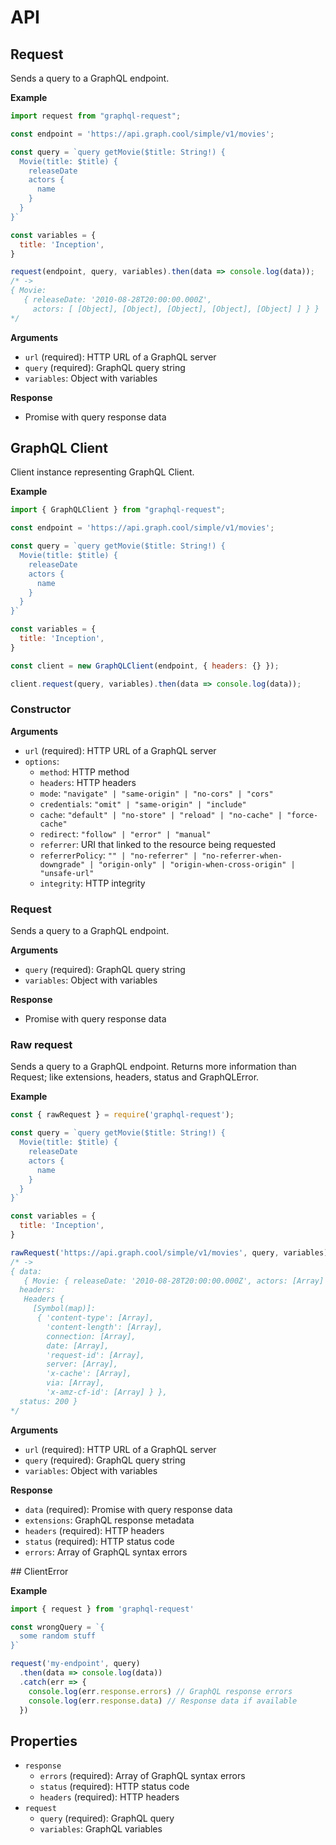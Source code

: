 # API

## Request

Sends a query to a GraphQL endpoint.

**Example**

```js
import request from "graphql-request";

const endpoint = 'https://api.graph.cool/simple/v1/movies';

const query = `query getMovie($title: String!) {
  Movie(title: $title) {
    releaseDate
    actors {
      name
    }
  }
}`

const variables = {
  title: 'Inception',
}

request(endpoint, query, variables).then(data => console.log(data));
/* ->
{ Movie:
   { releaseDate: '2010-08-28T20:00:00.000Z',
     actors: [ [Object], [Object], [Object], [Object], [Object] ] } }
*/
```

**Arguments**

* `url` (required): HTTP URL of a GraphQL server
* `query` (required): GraphQL query string
* `variables`: Object with variables

**Response**

* Promise with query response data

## GraphQL Client

Client instance representing GraphQL Client.

**Example**

```js
import { GraphQLClient } from "graphql-request";

const endpoint = 'https://api.graph.cool/simple/v1/movies';

const query = `query getMovie($title: String!) {
  Movie(title: $title) {
    releaseDate
    actors {
      name
    }
  }
}`

const variables = {
  title: 'Inception',
}

const client = new GraphQLClient(endpoint, { headers: {} });

client.request(query, variables).then(data => console.log(data));
```

### Constructor

**Arguments**

* `url` (required): HTTP URL of a GraphQL server
* `options`:
  * `method`: HTTP method
  * `headers`: HTTP headers
  * `mode`: `"navigate" | "same-origin" | "no-cors" | "cors"`
  * `credentials`: `"omit" | "same-origin" | "include"`
  * `cache`: `"default" | "no-store" | "reload" | "no-cache" | "force-cache"`
  * `redirect`: `"follow" | "error" | "manual"`
  * `referrer`: URI that linked to the resource being requested
  * `referrerPolicy`: `"" | "no-referrer" | "no-referrer-when-downgrade" | "origin-only" | "origin-when-cross-origin" | "unsafe-url"`
  * `integrity`: HTTP integrity

### Request

Sends a query to a GraphQL endpoint.

**Arguments**

* `query` (required): GraphQL query string
* `variables`: Object with variables

**Response**

* Promise with query response data

### Raw request

Sends a query to a GraphQL endpoint. Returns more information than Request; like extensions, headers, status and GraphQLError.

**Example**

```js
const { rawRequest } = require('graphql-request');

const query = `query getMovie($title: String!) {
  Movie(title: $title) {
    releaseDate
    actors {
      name
    }
  }
}`

const variables = {
  title: 'Inception',
}

rawRequest('https://api.graph.cool/simple/v1/movies', query, variables).then(data => console.log(data))
/* ->
{ data:
   { Movie: { releaseDate: '2010-08-28T20:00:00.000Z', actors: [Array] } },
  headers:
   Headers {
     [Symbol(map)]:
      { 'content-type': [Array],
        'content-length': [Array],
        connection: [Array],
        date: [Array],
        'request-id': [Array],
        server: [Array],
        'x-cache': [Array],
        via: [Array],
        'x-amz-cf-id': [Array] } },
  status: 200 }
*/
```

**Arguments**

* `url` (required): HTTP URL of a GraphQL server
* `query` (required): GraphQL query string
* `variables`: Object with variables

**Response**

* `data` (required): Promise with query response data
* `extensions`: GraphQL response metadata
* `headers` (required): HTTP headers
* `status` (required): HTTP status code
* `errors`: Array of GraphQL syntax errors

## ClientError

**Example**

```js
import { request } from 'graphql-request'

const wrongQuery = `{
  some random stuff
}`

request('my-endpoint', query)
  .then(data => console.log(data))
  .catch(err => {
    console.log(err.response.errors) // GraphQL response errors
    console.log(err.response.data) // Response data if available
  })
```

## Properties

* `response`
  * `errors` (required): Array of GraphQL syntax errors
  * `status` (required): HTTP status code
  * `headers` (required): HTTP headers
* `request`
  * `query` (required): GraphQL query
  * `variables`: GraphQL variables